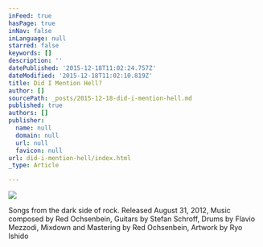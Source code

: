 ```yaml
---
inFeed: true
hasPage: true
inNav: false
inLanguage: null
starred: false
keywords: []
description: ''
datePublished: '2015-12-18T11:02:24.757Z'
dateModified: '2015-12-18T11:02:10.819Z'
title: Did I Mention Hell?
author: []
sourcePath: _posts/2015-12-18-did-i-mention-hell.md
published: true
authors: []
publisher:
  name: null
  domain: null
  url: null
  favicon: null
url: did-i-mention-hell/index.html
_type: Article

---
```

![](https://s3-us-west-2.amazonaws.com/the-grid-img/p/ecd5bd982ad30580c8c66a7e8a1f8ba2cec5860e.jpg)

Songs from the dark side of rock.
Released August 31, 2012,  Music composed by Red Ochsenbein, Guitars by Stefan Schroff, Drums by Flavio Mezzodi,  Mixdown and Mastering by Red Ochsenbein,  Artwork by Ryo Ishido